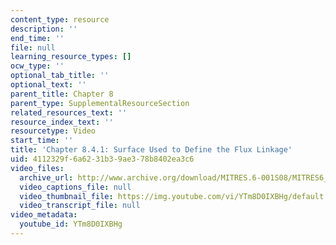 ```yaml
---
content_type: resource
description: ''
end_time: ''
file: null
learning_resource_types: []
ocw_type: ''
optional_tab_title: ''
optional_text: ''
parent_title: Chapter 8
parent_type: SupplementalResourceSection
related_resources_text: ''
resource_index_text: ''
resourcetype: Video
start_time: ''
title: 'Chapter 8.4.1: Surface Used to Define the Flux Linkage'
uid: 4112329f-6a62-31b3-9ae3-78b8402ea3c6
video_files:
  archive_url: http://www.archive.org/download/MITRES.6-001S08/MITRES6_001S08_8-4-1_300k.mp4
  video_captions_file: null
  video_thumbnail_file: https://img.youtube.com/vi/YTm8D0IXBHg/default.jpg
  video_transcript_file: null
video_metadata:
  youtube_id: YTm8D0IXBHg
---
```

